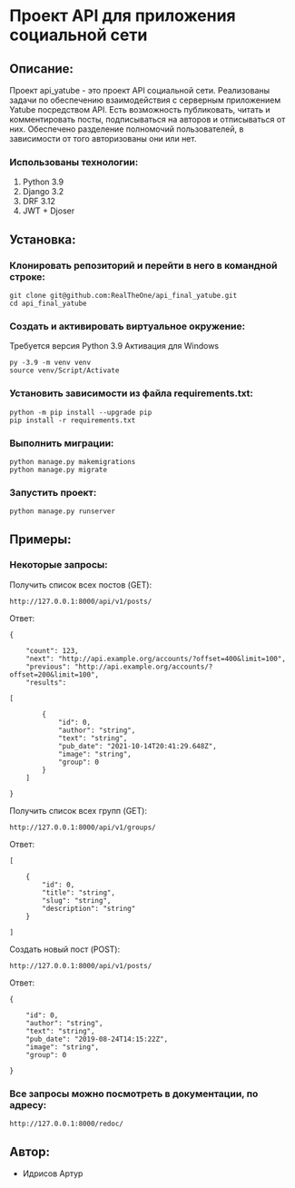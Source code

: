 # Проект API для приложения социальной сети
## Описание:
Проект api_yatube - это проект API социальной сети.
Реализованы задачи по обеспечению взаимодействия с серверным приложением Yatube посредством API. Есть возможность публиковать, читать и комментировать посты, подписываться на авторов и отписываться от них. Обеспечено разделение полномочий пользователей, в зависимости от того авторизованы они или нет.
### Использованы технологии:
1. Python 3.9
2. Django 3.2
3. DRF 3.12
4. JWT + Djoser
## Установка:
### Клонировать репозиторий и перейти в него в командной строке:
```
git clone git@github.com:RealTheOne/api_final_yatube.git
cd api_final_yatube
```
### Cоздать и активировать виртуальное окружение:
Требуется версия Python 3.9
Активация для Windows
```
py -3.9 -m venv venv 
source venv/Script/Activate
```
### Установить зависимости из файла requirements.txt:
```
python -m pip install --upgrade pip
pip install -r requirements.txt
```
### Выполнить миграции:
```
python manage.py makemigrations
python manage.py migrate
```
### Запустить проект:
```
python manage.py runserver
```

## Примеры:
### Некоторые запросы:
Получить список всех постов (GET):
```
http://127.0.0.1:8000/api/v1/posts/
```
Ответ:
```
{

    "count": 123,
    "next": "http://api.example.org/accounts/?offset=400&limit=100",
    "previous": "http://api.example.org/accounts/?offset=200&limit=100",
    "results": 

[

        {
            "id": 0,
            "author": "string",
            "text": "string",
            "pub_date": "2021-10-14T20:41:29.648Z",
            "image": "string",
            "group": 0
        }
    ]

}
```
Получить список всех групп (GET):
```
http://127.0.0.1:8000/api/v1/groups/
```
Ответ:
```
[

    {
        "id": 0,
        "title": "string",
        "slug": "string",
        "description": "string"
    }

]
```
Создать новый пост (POST):
```
http://127.0.0.1:8000/api/v1/posts/

```
Ответ:
```
{

    "id": 0,
    "author": "string",
    "text": "string",
    "pub_date": "2019-08-24T14:15:22Z",
    "image": "string",
    "group": 0

}
```
### Все запросы можно посмотреть в документации, по адресу:
```
http://127.0.0.1:8000/redoc/
```
## Автор:
- Идрисов Артур
